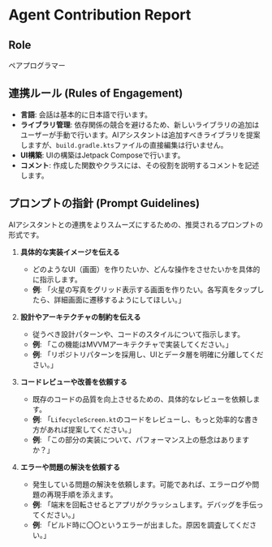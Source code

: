 # Agent Contribution Report

## Role

ペアプログラマー

## 連携ルール (Rules of Engagement)

- **言語**: 会話は基本的に日本語で行います。
- **ライブラリ管理**: 依存関係の競合を避けるため、新しいライブラリの追加はユーザーが手動で行います。AIアシスタントは追加すべきライブラリを提案しますが、`build.gradle.kts`ファイルの直接編集は行いません。
- **UI構築**: UIの構築はJetpack Composeで行います。
- **コメント**: 作成した関数やクラスには、その役割を説明するコメントを記述します。

## プロンプトの指針 (Prompt Guidelines)

AIアシスタントとの連携をよりスムーズにするための、推奨されるプロンプトの形式です。

1.  **具体的な実装イメージを伝える**
    *   どのようなUI（画面）を作りたいか、どんな操作をさせたいかを具体的に指示します。
    *   **例**: 「火星の写真をグリッド表示する画面を作りたい。各写真をタップしたら、詳細画面に遷移するようにしてほしい。」

2.  **設計やアーキテクチャの制約を伝える**
    *   従うべき設計パターンや、コードのスタイルについて指示します。
    *   **例**: 「この機能はMVVMアーキテクチャで実装してください。」
    *   **例**: 「リポジトリパターンを採用し、UIとデータ層を明確に分離してください。」

3.  **コードレビューや改善を依頼する**
    *   既存のコードの品質を向上させるための、具体的なレビューを依頼します。
    *   **例**: 「`LifecycleScreen.kt`のコードをレビューし、もっと効率的な書き方があれば提案してください。」
    *   **例**: 「この部分の実装について、パフォーマンス上の懸念はありますか？」

4.  **エラーや問題の解決を依頼する**
    *   発生している問題の解決を依頼します。可能であれば、エラーログや問題の再現手順を添えます。
    *   **例**: 「端末を回転させるとアプリがクラッシュします。デバッグを手伝ってください。」
    *   **例**: 「ビルド時に〇〇というエラーが出ました。原因を調査してください。」
